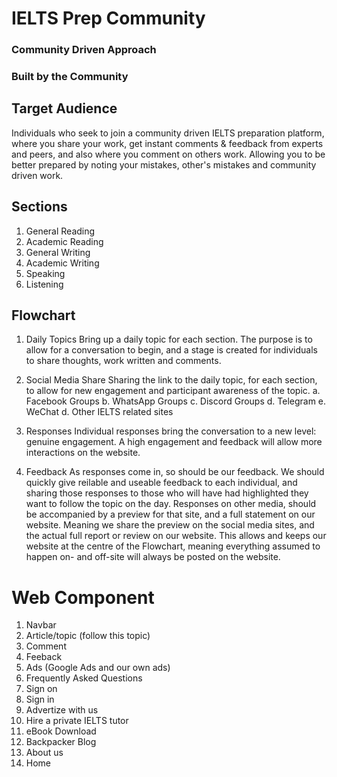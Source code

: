 # IELTS Prep Community
### Community Driven Approach
### Built by the Community 

## Target Audience 
Individuals who seek to join a community driven IELTS preparation platform, where you share your work, get instant comments & feedback from experts and peers, and also where you comment on others work. Allowing you to be better prepared by noting your mistakes, other's mistakes and community driven work.

## Sections 
1. General Reading
1. Academic Reading
1. General Writing 
1. Academic Writing 
1. Speaking
1. Listening 

## Flowchart

1. Daily Topics 
Bring up a daily topic for each section. The purpose is to allow for a conversation to begin, and a stage is created for individuals to share thoughts, work written and comments.

1. Social Media Share
Sharing the link to the daily topic, for each section, to allow for new engagement and participant awareness of the topic. 
    a. Facebook Groups 
    b. WhatsApp Groups
    c. Discord Groups 
    d. Telegram
    e. WeChat
    d. Other IELTS related sites

1. Responses 
Individual responses bring the conversation to a new level: genuine engagement. A high engagement and feedback will allow more interactions on the website.

1. Feedback
As responses come in, so should be our feedback. We should quickly give reilable and useable feedback to each individual, and sharing those responses to those who will have had highlighted they want to follow the topic on the day. Responses on other media, should be accompanied by a preview for that site, and a full statement on our website. Meaning we share the preview on the social media sites, and the actual full report or review on our website. This allows and keeps our website at the centre of the Flowchart, meaning everything assumed to happen on- and off-site will always be posted on the website.

# Web Component

1. Navbar
1. Article/topic (follow this topic)
1. Comment 
1. Feeback
1. Ads (Google Ads and our own ads)
1. Frequently Asked Questions
1. Sign on
1. Sign in
1. Advertize with us 
1. Hire a private IELTS tutor
1. eBook Download
1. Backpacker Blog
1. About us 
1. Home
